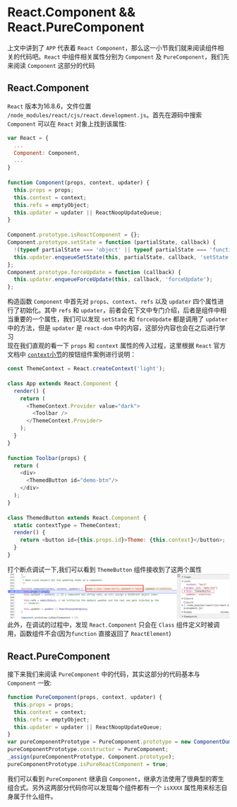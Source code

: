# React.Component && React.PureComponent
上文中讲到了 `APP` 代表着 `React Component`，那么这一小节我们就来阅读组件相关的代码吧。`React` 中组件相关属性分别为 `Component` 及 `PureComponent`，我们先来阅读 `Component` 这部分的代码

## React.Component
`React` 版本为16.8.6，文件位置 `/node_modules/react/cjs/react.development.js`。首先在源码中搜索 `Component` 可以在 `React` 对象上找到该属性:
```js
var React = {
  ...
  Component: Component,
  ...
}

function Component(props, context, updater) {
  this.props = props;
  this.context = context;
  this.refs = emptyObject;
  this.updater = updater || ReactNoopUpdateQueue;
}

Component.prototype.isReactComponent = {};
Component.prototype.setState = function (partialState, callback) {
  !(typeof partialState === 'object' || typeof partialState === 'function' || partialState == null) ? invariant(false, 'setState(...): takes an object of state variables to update or a function which returns an object of state variables.') : void 0;
  this.updater.enqueueSetState(this, partialState, callback, 'setState');
};
Component.prototype.forceUpdate = function (callback) {
  this.updater.enqueueForceUpdate(this, callback, 'forceUpdate');
};
```
构造函数 `Component` 中首先对 `props`、`context`、`refs` 以及 `updater` 四个属性进行了初始化。其中 `refs` 和 `updater`，前者会在下文中专门介绍，后者是组件中相当重要的一个属性，我们可以发现 `setState` 和 `forceUpdate` 都是调用了 `updater` 中的方法，但是 `updater` 是 `react-dom` 中的内容，这部分内容也会在之后进行学习  
现在我们直观的看一下 `props` 和 `context` 属性的传入过程，这里根据 `React` 官方文档中 [`context`小节](https://zh-hans.reactjs.org/docs/context.html#when-to-use-context)的按钮组件案例进行说明：
```js
const ThemeContext = React.createContext('light');

class App extends React.Component {
  render() {
    return (
      <ThemeContext.Provider value="dark">
        <Toolbar />
      </ThemeContext.Provider>
    );
  }
}

function Toolbar(props) {
  return (
    <div>
      <ThemedButton id="demo-btn"/>
    </div>
  );
}

class ThemedButton extends React.Component {
  static contextType = ThemeContext;
  render() {
    return <button id={this.props.id}>Theme: {this.context}</button>;
  }
}
```
打个断点调试一下,我们可以看到 `ThemeButton` 组件接收到了这两个属性
![React.Component](https://raw.githubusercontent.com/GoFzy/pic-bed/master/React-Component.jpg)  
此外，在调试的过程中，发现 `React.Component` 只会在 `Class` 组件定义时被调用，函数组件不会(因为`function` 直接返回了 `ReactElement`)

## React.PureComponent
接下来我们来阅读 `PureComponent` 中的代码，其实这部分的代码基本与 `Component` 一致:
```js
function PureComponent(props, context, updater) {
  this.props = props;
  this.context = context;
  this.refs = emptyObject;
  this.updater = updater || ReactNoopUpdateQueue;
}
var pureComponentPrototype = PureComponent.prototype = new ComponentDummy();
pureComponentPrototype.constructor = PureComponent;
_assign(pureComponentPrototype, Component.prototype);
pureComponentPrototype.isPureReactComponent = true;
```
我们可以看到 `PureComponent` 继承自 `Component`，继承方法使用了很典型的寄生组合式。另外这两部分代码你可以发现每个组件都有一个 `isXXXX` 属性用来标志自身属于什么组件。